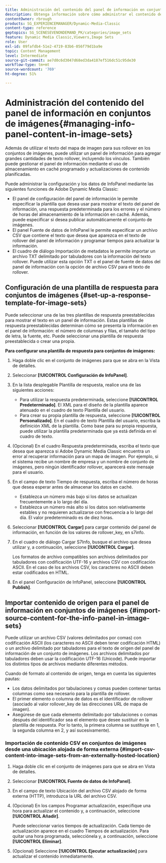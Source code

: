 ```yaml
---
title: Administración del contenido del panel de información en conjuntos de imágenes
description: Obtenga información sobre cómo administrar el contenido del panel de información en los conjuntos de imágenes en Adobe Dynamic Media Classic.
contentOwner: rbrough
products: SG_EXPERIENCEMANAGER/Dynamic-Media-Classic
content-type: reference
geptopics: SG_SCENESEVENONDEMAND_PK/categories/image_sets
feature: Dynamic Media Classic,Viewers,Image Sets
role: User
exl-id: 09fafdb4-51e2-4719-83b6-056f79d1ba9e
topic: Content Management
level: Intermediate
source-git-commit: ae7d0c6d3047d68ed3da4187ef516dc51c95de30
workflow-type: tm+mt
source-wordcount: '769'
ht-degree: 51%

---
```


# Administración del contenido del panel de información en conjuntos de imágenes{#managing-info-panel-content-in-image-sets}

Además de utilizar el texto del mapa de imagen para sus rollover en los conjuntos de imágenes, puede utilizar un panel de información para agregar grandes cantidades de texto rollover, incluyendo los vínculos. También puede gestionar el panel de información mediante el uso de almacenamiento en caché programado y actualizaciones de contenido planificadas.

Puede administrar la configuración y los datos de InfoPanel mediante las siguientes funciones de Adobe Dynamic Media Classic:

* El panel de configuración del panel de información le permite especificar la plantilla que desea usar para mostrar el texto del panel de información, una respuesta predeterminada para los errores y el número de horas del almacenamiento de la información en caché. Además, puede especificar si desea publicar automáticamente el conjunto de imágenes.
* El panel Fuente de datos de InfoPanel le permite especificar un archivo CSV que contiene el texto que desea que aparezca en el texto de rollover del panel de información y programar tiempos para actualizar la información.
* El cuadro de diálogo Importación de metadatos le permite importar un archivo TXT delimitado por tabuladores con la información del texto rollover. Puede utilizar esta opción TXT o el panel de fuente de datos del panel de información con la opción de archivo CSV para el texto de rollover.

## Configuración de una plantilla de respuesta para conjuntos de imágenes {#set-up-a-response-template-for-image-sets}

Puede seleccionar una de las tres plantillas de respuesta preestablecidas para mostrar el texto en un panel de información. Estas plantillas de respuesta preestablecidas determinan cómo se presenta la información en el panel de información: el número de columnas y filas, el tamaño del tipo de letra, la fuente, etc. Puede seleccionar una plantilla de respuesta preestablecida o crear una propia.

**Para configurar una plantilla de respuesta para conjuntos de imágenes:**

1. Haga doble clic en el conjunto de imágenes para que se abra en la Vista de detalles.
1. Seleccionar **[!UICONTROL Configuración de InfoPanel]**.
1. En la lista desplegable Plantilla de respuesta, realice una de las siguientes acciones:

   * Para utilizar la respuesta predeterminada, seleccione **[!UICONTROL Predeterminado]**. El XML para el diseño de la plantilla aparece atenuado en el cuadro de texto Plantilla del usuario.
   * Para crear su propia plantilla de respuesta, seleccione **[!UICONTROL Personalizado]**. En el cuadro de texto Plantilla del usuario, escriba la definición XML de la plantilla. Como base para su propia respuesta, puede utilizar la plantilla predeterminada que ya está definida en el cuadro de texto.

1. (Opcional) En el cuadro Respuesta predeterminada, escriba el texto que desea que aparezca si Adobe Dynamic Media Classic encuentra un error al recuperar información para un mapa de imagen. Por ejemplo, si el sistema recibe un nombre de empresa y un nombre de conjunto de imágenes, pero ningún identificador rollover, aparecerá este mensaje para el usuario.
1. En el campo de texto Tiempo de respuesta, escriba el número de horas que desea esperar antes de almacenar los datos en caché.

   * Establezca un número más bajo si los datos se actualizan frecuentemente a lo largo del día.
   * Establezca un número más alto si los datos son relativamente estables y no requieren actualizarse con frecuencia a lo largo del día. El valor predeterminado es de diez horas.

1. Seleccionar **[!UICONTROL Cargar]** para cargar contenido del panel de información, en función de los valores de rollover_key, en s7info.
1. En el cuadro de diálogo Cargar S7Info, busque el archivo que desea utilizar y, a continuación, seleccione **[!UICONTROL Cargar]**.

   Los formatos de archivo compatibles son archivos delimitados por tabuladores con codificación UTF-16 y archivos CSV con codificación ASCII. En el caso de los archivos CSV, los caracteres no ASCII deben estar codificados en HTML.

1. En el panel Configuración de InfoPanel, seleccione **[!UICONTROL Publish]**.

## Importar contenido de origen para el panel de información en conjuntos de imágenes {#import-source-content-for-the-info-panel-in-image-sets}

Puede utilizar un archivo CSV (valores delimitados por comas) con codificación ASCII (los caracteres no ASCII deben tener codificación HTML) o un archivo delimitado por tabuladores para el texto de origen del panel de información de un conjunto de imágenes. Los archivos delimitados por tabuladores deben usar la codificación UTF-16 (Unicode). Puede importar los distintos tipos de archivos mediante diferentes métodos.

Cuando dé formato al contenido de origen, tenga en cuenta las siguientes pautas:

* Los datos delimitados por tabulaciones y comas pueden contener tantas columnas como sea necesario para la plantilla de rollover.
* El primer elemento o columna de datos es el identificador de rollover (asociado al valor rollover_key de las direcciones URL de mapa de imagen).
* Asegúrese de que cada elemento delimitado por tabulaciones o comas después del identificador sea el elemento que desee sustituir en la plantilla de respuesta. Por lo tanto, la primera columna se sustituye en $1$, la segunda columna en $2$, y así sucesivamente).

### Importación de contenido CSV en conjuntos de imágenes desde una ubicación alojada de forma externa {#import-csv-content-into-image-sets-from-an-externally-hosted-location}

1. Haga doble clic en el conjunto de imágenes para que se abra en Vista de detalles.
1. Seleccionar **[!UICONTROL Fuente de datos de InfoPanel]**.
1. En el campo de texto Ubicación del archivo CSV alojado de forma externa (HTTP), introduzca la URL del archivo CSV.
1. (Opcional) En los campos Programar actualización, especifique una hora para actualizar el contenido y, a continuación, seleccione **[!UICONTROL Añadir]**.

   Puede seleccionar varios tiempos de actualización. Cada tiempo de actualización aparece en el cuadro Tiempos de actualización. Para quitar una hora programada, selecciónela y, a continuación, seleccione **[!UICONTROL Eliminar]**.

1. (Opcional) Seleccione **[!UICONTROL Ejecutar actualización]** para actualizar el contenido inmediatamente.
